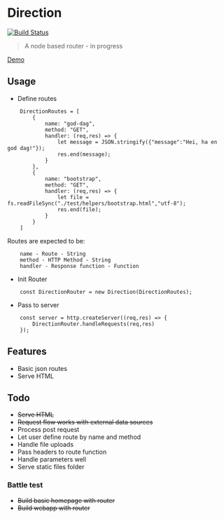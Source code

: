 # Direction

[![Build Status](https://travis-ci.org/Amanej/Direction.svg?branch=master)](https://travis-ci.org/Amanej/Direction)

> A node based router - in progress

[Demo](https://floating-everglades-94267.herokuapp.com/)

## Usage

* Define routes

```
    DirectionRoutes = [
        {
            name: "god-dag",
            method: "GET",
            handler: (req,res) => {
                let message = JSON.stringify({"message":"Hei, ha en god dag!"});
                res.end(message);
            }
        },
        {
            name: "bootstrap",
            method: "GET",
            handler: (req,res) => {
                let file = fs.readFileSync("./test/helpers/bootstrap.html","utf-8");
                res.end(file);
            }
        }
    ]
```

Routes are expected to be:
```
    name - Route - String
    method - HTTP Method - String
    handler - Response function - Function
```

* Init Router

```
    const DirectionRouter = new Direction(DirectionRoutes);
```

* Pass to server

```
    const server = http.createServer((req,res) => {
        DirectionRouter.handleRequests(req,res)
    });    
```

## Features

* Basic json routes
* Serve HTML

## Todo

* ~~Serve HTML~~
* ~~Request flow works with external data sources~~
* Process post request
* Let user define route by name and method
* Handle file uploads
* Pass headers to route function
* Handle parameters well
* Serve static files folder

### Battle test

* ~~Build basic homepage with router~~
* ~~Build webapp with router~~